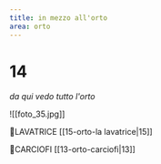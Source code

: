 ```yaml
---
title: in mezzo all'orto
area: orto
---
```

# 14
_da qui vedo tutto l'orto_

![[foto_35.jpg]]

👀LAVATRICE [[15-orto-la lavatrice|15]]

👀CARCIOFI [[13-orto-carciofi|13]]

